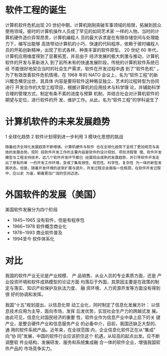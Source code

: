 # 软件工程的诞生
计算机软件危机出现 20 世纪中期，计算机刚刚突破军事领域的局限，拓展到民众使用领域，彼时的计算机操作人员成了罕见的如同艺术家 一样的人物。当时的计算机硬件造价异常昂贵，计算机编程人 员的最大诉求是在有限存储空间与处理能力下，编写出能够 高效带动计算机的小巧、快速的代码程序，依赖于彼时编程人 员的开拓创新精神，出现了形式各样、种类丰富的软件原型。 20 世纪 60 年代，计算机应用维度得到了显著拓宽，并且由于 经济发展的极大刺激与推动，计算机软件的开发与革新进入 到了前所未有的快速发展阶段，传统的计算机软件系统已经 不能很好地契合当时的社会生产需求，软件在开发过程中遇 到了“软件危机” 。
为了有效改善软件危机情境，在 1968 年的 NATO 会议上，名为“软件工程”的新兴概念横空出世，其具体 内容是要将软件这种略显独立、艺术的过程转型为协同进行 开发合作的大型工程项目，根据计算机的应用技术与科学理 论，并辅助科学合理的管理方式，制定有条不紊的进度与预算 机制，并结合社会对计算机软件的期望与定位，进行软件的开 发、维护工作。从此，名为“软件工程”的学科诞生了

# 计算机软件的未来发展趋势 

 1 全球化趋势 
 2 软件计划得到进一步利用 
 3 模块化思想的挑战 
 
 
	随着经济全球化发展趋势不断增强，计算机硬件与软件 也在全球化趋势下呈现了更加规范与高效的发展态势。现阶 段软件开发工作的主要内容是软件的设计规划、项目流程管 理、软件开发模型与工程支持技术，这几个软件开发环节都已 经展现出成熟的发展趋势，并引导软件开发走出了原有的单 一的开发工作环境，变成了集有效性、规范性、科学性、复杂性 为一体的新型发展状态。但是，随着开发环境的逐渐扩展与提升，开发过程总会面临一些瓶颈，在软件开发过程中，应以史 为鉴，朝着更加广阔的空间迈进。 
	
# 外国软件的发展（美国）

美国软件发展分为四个阶段
- 1945~1965 没有软件，但是有程序包
- 1966~1978 软件概念商业化
- 1978~1993 商业软件普及
- 1994至今 软件体系化


# 对比

我国的软件产业无论是产业规模、 产 品销售、从业人员的专业素质方面，还是 产业投资环境和软件成熟模型的论证方面 均落后于外国，其原因主要是在政策的制 定与落实、知识产权保护及执法力度、 融 资环境、人力资源开发等方面没有得到很 好的协调和发挥。


我国“十五”规划提出，以信息化带 动工业化，同时制定了信息化发展方针： 以信息技术应用为主导，面向市场，发挥 后发优势，实现社会生产力的跨越式发 展。由此可见，信息化对国民经济的重要 性，软件业作为信息产业中承上启下的关 键产业，是整合硬件产业和信息服务产业 的必备中介，目前，我国还缺乏大型的、 通 用的软件系统产品。近年来，在全球范围 内，企业信息化软件正在从“集成” 向“协 同”发展，中国的软件行业应该抓住这个 机遇，从较高的起点出发。应不断调整软 件业结构，发展研发、服务和系统集成融 合一体的软件企业，增强我国软件产品的 市场竞争实力。   

